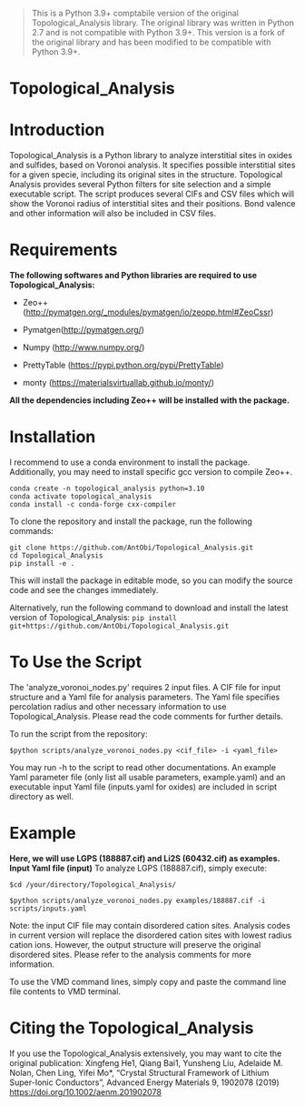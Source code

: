 > This is a Python 3.9+ comptabile version of the original Topological_Analysis library. The original library was written in Python 2.7 and is not compatible with Python 3.9+. This version is a fork of the original library and has been modified to be compatible with Python 3.9+. 
# Topological_Analysis



# Introduction

Topological_Analysis is a Python library to analyze interstitial sites in oxides and sulfides, based on Voronoi analysis. It specifies possible interstitial sites for a given specie, including its original sites in the structure. Topological Analysis provides several Python filters for site selection and a simple executable script. The script produces several CIFs and CSV files which will show the Voronoi radius of interstitial sites and their positions. Bond valence and other information will also be included in CSV files.

# Requirements

**The following softwares and Python libraries are required to use Topological_Analysis:**
* Zeo++ (http://pymatgen.org/_modules/pymatgen/io/zeopp.html#ZeoCssr)

* Pymatgen(http://pymatgen.org/)

* Numpy (http://www.numpy.org/)

* PrettyTable (https://pypi.python.org/pypi/PrettyTable)

* monty (https://materialsvirtuallab.github.io/monty/)

**All the dependencies including Zeo++ will be installed with the package.**
# Installation

I recommend to use a conda environment to install the package. Additionally, you may need to install specific gcc version to compile Zeo++.

```
conda create -n topological_analysis python=3.10
conda activate topological_analysis
conda install -c conda-forge cxx-compiler
```


To clone the repository and install the package, run the following commands:
```
git clone https://github.com/AntObi/Topological_Analysis.git
cd Topological_Analysis
pip install -e .
```
This will install the package in editable mode, so you can modify the source code and see the changes immediately.

Alternatively, run the following command to download and install the latest version of Topological_Analysis:
```pip install git+https://github.com/AntObi/Topological_Analysis.git```



# To Use the Script

The 'analyze_voronoi_nodes.py' requires 2 input files. A CIF file for input structure and a Yaml file for analysis parameters. The Yaml file specifies percolation radius and other necessary information to use Topological_Analysis. Please read the code comments for further details.

To run the script from the repository:
    
    $python scripts/analyze_voronoi_nodes.py <cif_file> -i <yaml_file>

You may run -h to the script to read other documentations. An example Yaml parameter file (only list all usable parameters, example.yaml) and an executable input Yaml file (inputs.yaml for oxides) are included in script directory as well.

# Example

**Here, we will use LGPS (188887.cif) and Li2S (60432.cif) as examples. Input Yaml file (input)**
To analyze LGPS (188887.cif), simply execute:

    $cd /your/directory/Topological_Analysis/
    
    $python scripts/analyze_voronoi_nodes.py examples/188887.cif -i scripts/inputs.yaml
    
Note: the input CIF file may contain disordered cation sites. Analysis codes in current version will replace the disordered cation sites with lowest radius cation ions. However, the output structure will preserve the original disordered sites. Please refer to the analysis comments for more information.

To use the VMD command lines, simply copy and paste the command line file contents to VMD terminal.

# Citing the Topological_Analysis

If you use the Topological_Analysis extensively, you may want to cite the original publication:
Xingfeng He1, Qiang Bai1, Yunsheng Liu, Adelaide M. Nolan, Chen Ling, Yifei Mo*, “Crystal Structural Framework of Lithium Super-Ionic Conductors”, Advanced Energy Materials 9, 1902078 (2019)  https://doi.org/10.1002/aenm.201902078
